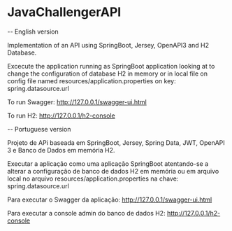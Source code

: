 # JavaChallengerAPI
-- English version

Implementation of an API using SpringBoot, Jersey, OpenAPI3 and H2 Database.

Excecute the application running as SpringBoot application looking at  to change the configuration
of database H2 in memory or in local file on config file named resources/application.properties
on key: spring.datasource.url

To run Swagger: http://127.0.0.1/swagger-ui.html

To run H2: http://127.0.0.1/h2-console

-- Portuguese version

Projeto de APi baseada em SpringBoot, Jersey, Spring Data, JWT, OpenAPI 3 e Banco de Dados em memória H2.

Executar a aplicação como uma aplicação SpringBoot atentando-se a alterar a configuração
de banco de dados H2 em memória ou em arquivo local no arquivo resources/application.properties
na chave: spring.datasource.url

Para executar o Swagger da aplicação: http://127.0.0.1/swagger-ui.html

Para executar a console admin do banco de dados H2: http://127.0.0.1/h2-console